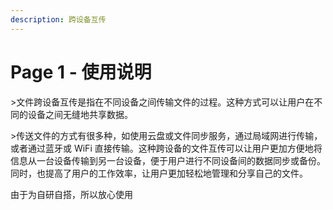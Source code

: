 ```yaml
---
description: 跨设备互传
---
```


# Page 1 - 使用说明

\>文件跨设备互传是指在不同设备之间传输文件的过程。这种方式可以让用户在不同的设备之间无缝地共享数据。

\>传送文件的方式有很多种，如使用云盘或文件同步服务，通过局域网进行传输，或者通过蓝牙或 WiFi 直接传输。这种跨设备的文件互传可以让用户更加方便地将信息从一台设备传输到另一台设备，便于用户进行不同设备间的数据同步或备份。同时，也提高了用户的工作效率，让用户更加轻松地管理和分享自己的文件。

由于为自研自搭，所以放心使用
